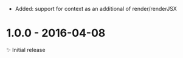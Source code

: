 - Added: support for context as an additional of render/renderJSX

# 1.0.0 - 2016-04-08

✨ Initial release
